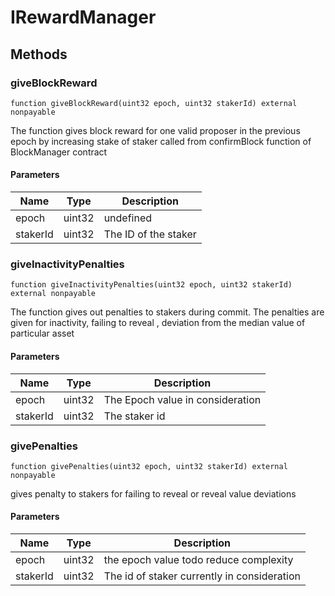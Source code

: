 # IRewardManager









## Methods

### giveBlockReward

```solidity
function giveBlockReward(uint32 epoch, uint32 stakerId) external nonpayable
```

The function gives block reward for one valid proposer in the previous epoch by increasing stake of staker called from confirmBlock function of BlockManager contract



#### Parameters

| Name | Type | Description |
|---|---|---|
| epoch | uint32 | undefined
| stakerId | uint32 | The ID of the staker

### giveInactivityPenalties

```solidity
function giveInactivityPenalties(uint32 epoch, uint32 stakerId) external nonpayable
```

The function gives out penalties to stakers during commit. The penalties are given for inactivity, failing to reveal , deviation from the median value of particular asset



#### Parameters

| Name | Type | Description |
|---|---|---|
| epoch | uint32 | The Epoch value in consideration
| stakerId | uint32 | The staker id

### givePenalties

```solidity
function givePenalties(uint32 epoch, uint32 stakerId) external nonpayable
```

gives penalty to stakers for failing to reveal or reveal value deviations



#### Parameters

| Name | Type | Description |
|---|---|---|
| epoch | uint32 | the epoch value todo reduce complexity
| stakerId | uint32 | The id of staker currently in consideration




